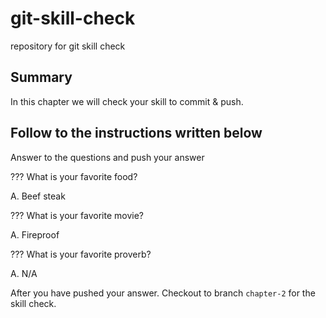 # git-skill-check
repository for git skill check

## Summary
In this chapter we will check your skill to commit & push.

## Follow to the instructions written below
Answer to the questions and push your answer

??? What is your favorite food?

A. Beef steak

??? What is your favorite movie?

A. Fireproof

??? What is your favorite proverb?

A. N/A

After you have pushed your answer. Checkout to branch `chapter-2` for the skill check.
